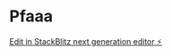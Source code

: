 # Pfaaa

[Edit in StackBlitz next generation editor ⚡️](https://stackblitz.com/~/github.com/Etcheed/Pfaaa)